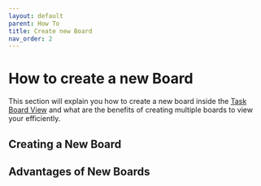 ```yaml
---
layout: default
parent: How To
title: Create new Board
nav_order: 2
---
```


# How to create a new Board

This section will explain you how to create a new board inside the [Task Board View](../Components/Task_Board_Pane.md#active-board-section) and what are the benefits of creating multiple boards to view your efficiently.

## Creating a New Board

## Advantages of New Boards
